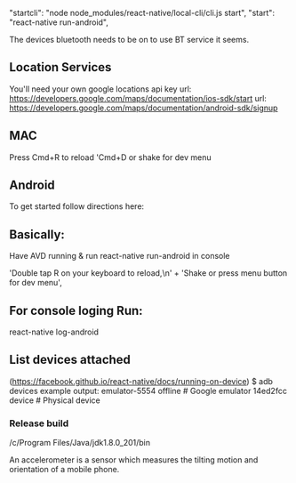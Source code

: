 "startcli": "node node_modules/react-native/local-cli/cli.js start",
"start": "react-native run-android",

The devices bluetooth needs to be on to use BT service it seems.

## Location Services

You'll need your own google locations api key
url: https://developers.google.com/maps/documentation/ios-sdk/start
url: https://developers.google.com/maps/documentation/android-sdk/signup

## MAC

Press Cmd+R to reload 'Cmd+D or shake for dev menu

## Android

To get started
follow directions here:

## Basically:

Have AVD running & run react-native run-android in console

'Double tap R on your keyboard to reload,\n' +
'Shake or press menu button for dev menu',

## For console loging Run:

react-native log-android

## List devices attached

(https://facebook.github.io/react-native/docs/running-on-device)
\$ adb devices
example output:
emulator-5554 offline # Google emulator
14ed2fcc device # Physical device

### Release build

/c/Program Files/Java/jdk1.8.0_201/bin

An accelerometer is a sensor which measures the tilting motion and orientation of a mobile phone.
